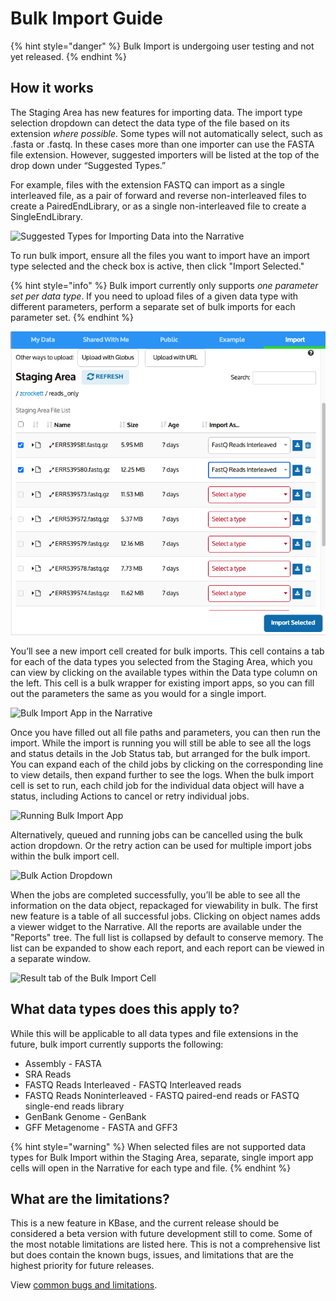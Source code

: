 # Bulk Import Guide

{% hint style="danger" %}
Bulk Import is undergoing user testing and not yet released.&#x20;
{% endhint %}

## How it works

The Staging Area has new features for importing data. The import type selection dropdown can detect the data type of the file based on its extension _where possible_. Some types will not automatically select, such as .fasta or .fastq. In these cases more than one importer can use the FASTA file extension. However, suggested importers will be listed at the top of the drop down under “Suggested Types.”&#x20;

For example, files with the extension FASTQ can import as a single interleaved file, as a pair of forward and reverse non-interleaved files to create a PairedEndLibrary, or as a single non-interleaved file to create a SingleEndLibrary.&#x20;

![Suggested Types for Importing Data into the Narrative](../../../.gitbook/assets/BulkImport\_SuggestedTypes.png)

To run bulk import, ensure all the files you want to import have an import type selected and the check box is active, then click "Import Selected."&#x20;

{% hint style="info" %}
Bulk import currently only supports _one parameter set per data type_. If you need to upload files of a given data type with different parameters, perform a separate set of bulk imports for each parameter set.
{% endhint %}

![](../../../.gitbook/assets/screen-shot-2021-08-04-at-11.37.27-am.png)

You’ll see a new import cell created for bulk imports. This cell contains a tab for each of the data types you selected from the Staging Area, which you can view by clicking on the available types within the Data type column on the left. This cell is a bulk wrapper for existing import apps, so you can fill out the parameters the same as you would for a single import.&#x20;

![Bulk Import App in the Narrative](<../../../.gitbook/assets/BulkImport\_missinginputs (1).png>)

Once you have filled out all file paths and parameters, you can then run the import. While the import is running you will still be able to see all the logs and status details in the Job Status tab, but arranged for the bulk import. You can expand each of the child jobs by clicking on the corresponding line to view details, then expand further to see the logs. When the bulk import cell is set to run, each child job for the individual data object will have a status, including Actions to cancel or retry individual jobs.

![Running Bulk Import App](../../../.gitbook/assets/BulkImport\_JobStatus.png)

Alternatively, queued and running jobs can be cancelled using the bulk action dropdown. Or the retry action can be used for multiple import jobs within the bulk import cell. &#x20;

![Bulk Action Dropdown](<../../../.gitbook/assets/BulkImport\_CancelRetryAll (1).png>)

When the jobs are completed successfully, you’ll be able to see all the information on the data object, repackaged for viewability in bulk. The first new feature is a table of all successful jobs. Clicking on object names adds a viewer widget to the Narrative. All the reports are available under the "Reports" tree. The full list is collapsed by default to conserve memory. The list can be expanded to show each report, and each report can be viewed in a separate window.&#x20;

![Result tab of the Bulk Import Cell](../../../.gitbook/assets/BulkImport\_ResultObject.png)

## What data types does this apply to?

While this will be applicable to all data types and file extensions in the future, bulk import currently supports the following:

* Assembly - FASTA
* SRA Reads&#x20;
* FASTQ Reads Interleaved - FASTQ Interleaved reads
* FASTQ Reads Noninterleaved - FASTQ paired-end reads or FASTQ single-end reads library
* GenBank Genome - GenBank
* GFF Metagenome - FASTA and GFF3

{% hint style="warning" %}
When selected files are not supported data types for Bulk Import within the Staging Area, separate, single import app cells will open in the Narrative for each type and file.
{% endhint %}

## What are the limitations?

This is a new feature in KBase, and the current release should be considered a beta version with future development still to come. Some of the most notable limitations are listed here. This is not a comprehensive list but does contain the known bugs, issues, and limitations that are the highest priority for future releases.&#x20;

View [common bugs and limitations](limitations.md).&#x20;

